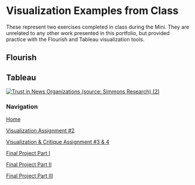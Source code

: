 # Visualization Examples from Class

These represent two exercises completed in class during the Mini. They are unrelated to any other work presented in this portfolio, but provided practice with the Flourish and Tableau visualization tools. 

## Flourish

<div class="flourish-embed flourish-chart" data-src="visualisation/7642582"><script src="https://public.flourish.studio/resources/embed.js"></script></div>

## Tableau

<div class='tableauPlaceholder' id='viz1636053191181' style='position: relative'><noscript><a href='#'><img alt='Trust in News Organizations (source: Simmons Research) (2) ' src='https:&#47;&#47;public.tableau.com&#47;static&#47;images&#47;Tr&#47;TrustinNewsOrganizations_Tableau&#47;TrustinNewsOrganizationssourceSimmonsResearch2&#47;1_rss.png' style='border: none' /></a></noscript><object class='tableauViz'  style='display:none;'><param name='host_url' value='https%3A%2F%2Fpublic.tableau.com%2F' /> <param name='embed_code_version' value='3' /> <param name='site_root' value='' /><param name='name' value='TrustinNewsOrganizations_Tableau&#47;TrustinNewsOrganizationssourceSimmonsResearch2' /><param name='tabs' value='no' /><param name='toolbar' value='yes' /><param name='static_image' value='https:&#47;&#47;public.tableau.com&#47;static&#47;images&#47;Tr&#47;TrustinNewsOrganizations_Tableau&#47;TrustinNewsOrganizationssourceSimmonsResearch2&#47;1.png' /> <param name='animate_transition' value='yes' /><param name='display_static_image' value='yes' /><param name='display_spinner' value='yes' /><param name='display_overlay' value='yes' /><param name='display_count' value='yes' /><param name='language' value='en-US' /><param name='filter' value='publish=yes' /></object></div>                
<script type='text/javascript'>                    
  var divElement = document.getElementById('viz1636053191181');                    
  var vizElement = divElement.getElementsByTagName('object')[0];                    
  vizElement.style.width='100%';vizElement.style.height=(divElement.offsetWidth*0.75)+'px';                    
  var scriptElement = document.createElement('script');                    
  scriptElement.src = 'https://public.tableau.com/javascripts/api/viz_v1.js';                    
  vizElement.parentNode.insertBefore(scriptElement, vizElement);                
</script>

### Navigation
[Home](README.md)

[Visualization Assignment #2](visualization1.md)

[Visualization & Critique Assignment #3 & 4](visualization2.md)

[Final Project Part I](final_project1_cniedrin.md)

[Final Project Part II](final_project2_cniedrin.md)

[Final Project Part III](final_project3_cniedrin.md)
